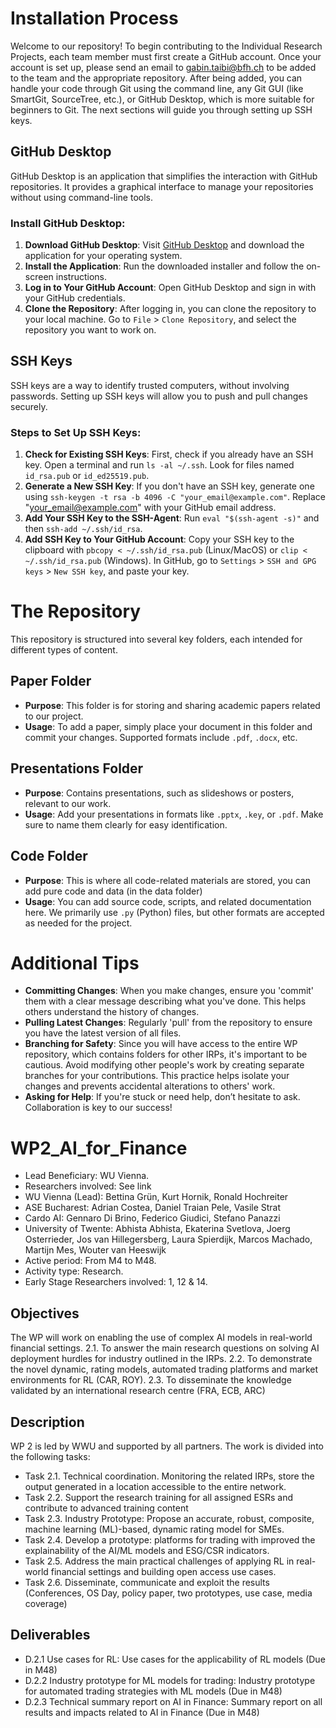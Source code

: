 # Installation Process

Welcome to our repository! To begin contributing to the Individual Research Projects, each team member must first create a GitHub account. 
Once your account is set up, please send an email to [gabin.taibi@bfh.ch](mailto:gabin.taibi@bfh.ch) to be added to the team and the appropriate repository. 
After being added, you can handle your code through Git using the command line, any Git GUI (like SmartGit, SourceTree, etc.), or GitHub Desktop, which is more suitable for beginners to Git. The next sections will guide you through setting up SSH keys.

## GitHub Desktop

GitHub Desktop is an application that simplifies the interaction with GitHub repositories. It provides a graphical interface to manage your repositories without using command-line tools.

### Install GitHub Desktop:
1. **Download GitHub Desktop**: Visit [GitHub Desktop](https://desktop.github.com/) and download the application for your operating system.
2. **Install the Application**: Run the downloaded installer and follow the on-screen instructions.
3. **Log in to Your GitHub Account**: Open GitHub Desktop and sign in with your GitHub credentials.
4. **Clone the Repository**: After logging in, you can clone the repository to your local machine. Go to `File` > `Clone Repository`, and select the repository you want to work on.

## SSH Keys

SSH keys are a way to identify trusted computers, without involving passwords. Setting up SSH keys will allow you to push and pull changes securely.

### Steps to Set Up SSH Keys:
1. **Check for Existing SSH Keys**: First, check if you already have an SSH key. Open a terminal and run `ls -al ~/.ssh`. Look for files named `id_rsa.pub` or `id_ed25519.pub`.
2. **Generate a New SSH Key**: If you don't have an SSH key, generate one using `ssh-keygen -t rsa -b 4096 -C "your_email@example.com"`. Replace "your_email@example.com" with your GitHub email address.
3. **Add Your SSH Key to the SSH-Agent**: Run `eval "$(ssh-agent -s)"` and then `ssh-add ~/.ssh/id_rsa`.
4. **Add SSH Key to Your GitHub Account**: Copy your SSH key to the clipboard with `pbcopy < ~/.ssh/id_rsa.pub` (Linux/MacOS) or `clip < ~/.ssh/id_rsa.pub` (Windows). In GitHub, go to `Settings` > `SSH and GPG keys` > `New SSH key`, and paste your key.



# The Repository

This repository is structured into several key folders, each intended for different types of content.

## Paper Folder

- **Purpose**: This folder is for storing and sharing academic papers related to our project.
- **Usage**: To add a paper, simply place your document in this folder and commit your changes. Supported formats include `.pdf`, `.docx`, etc.

## Presentations Folder

- **Purpose**: Contains presentations, such as slideshows or posters, relevant to our work.
- **Usage**: Add your presentations in formats like `.pptx`, `.key`, or `.pdf`. Make sure to name them clearly for easy identification.

## Code Folder

- **Purpose**: This is where all code-related materials are stored, you can add pure code and data (in the data folder)
- **Usage**: You can add source code, scripts, and related documentation here. We primarily use `.py` (Python) files, but other formats are accepted as needed for the project.



# Additional Tips

- **Committing Changes**: When you make changes, ensure you 'commit' them with a clear message describing what you've done. This helps others understand the history of changes.
- **Pulling Latest Changes**: Regularly 'pull' from the repository to ensure you have the latest version of all files.
- **Branching for Safety**: Since you will have access to the entire WP repository, which contains folders for other IRPs, it's important to be cautious. Avoid modifying other people's work by creating separate branches for your contributions. This practice helps isolate your changes and prevents accidental alterations to others' work.
- **Asking for Help**: If you're stuck or need help, don’t hesitate to ask. Collaboration is key to our success!


# WP2_AI_for_Finance

- Lead Beneficiary: WU Vienna.
- Researchers involved: See link
- WU Vienna (Lead): Bettina Grün, Kurt Hornik, Ronald Hochreiter
- ASE Bucharest: Adrian Costea, Daniel Traian Pele, Vasile Strat
- Cardo AI: Gennaro Di Brino, Federico Giudici, Stefano Panazzi
- University of Twente: Abhista Abhista, Ekaterina Svetlova, Joerg Osterrieder, Jos van Hillegersberg, Laura Spierdijk, Marcos Machado, Martijn Mes, Wouter van Heeswijk
- Active period: From M4 to M48.
- Activity type: Research.
- Early Stage Researchers involved: 1, 12 & 14.

## Objectives
The WP will work on enabling the use of complex AI models in real-world financial settings.
	2.1. To answer the main research questions on solving AI deployment hurdles for industry outlined in the IRPs.
	2.2. To demonstrate the novel dynamic, rating models, automated trading platforms and market environments for RL (CAR, ROY).
	2.3. To disseminate the knowledge validated by an international research centre (FRA, ECB, ARC)


## Description
WP 2 is led by WWU and supported by all partners. The work is divided into the following tasks:

- Task 2.1. Technical coordination. Monitoring the related IRPs, store the output generated in a location accessible to the entire network.
- Task 2.2. Support the research training for all assigned ESRs and contribute to advanced training content
- Task 2.3. Industry Prototype: Propose an accurate, robust, composite, machine learning (ML)-based, dynamic rating model for SMEs.
- Task 2.4. Develop a prototype: platforms for trading with improved the explainability of the AI/ML models and ESG/CSR indicators.
- Task 2.5. Address the main practical challenges of applying RL in real-world financial settings and building open access use cases.
- Task 2.6. Disseminate, communicate and exploit the results (Conferences, OS Day, policy paper, two prototypes, use case, media coverage)

## Deliverables
- D.2.1 Use cases for RL: Use cases for the applicability of RL models (Due in M48)
- D.2.2 Industry prototype for ML models for trading: Industry prototype for automated trading strategies with ML models (Due in M48)
- D.2.3 Technical summary report on AI in Finance: Summary report on all results and impacts related to AI in Finance (Due in M48)
